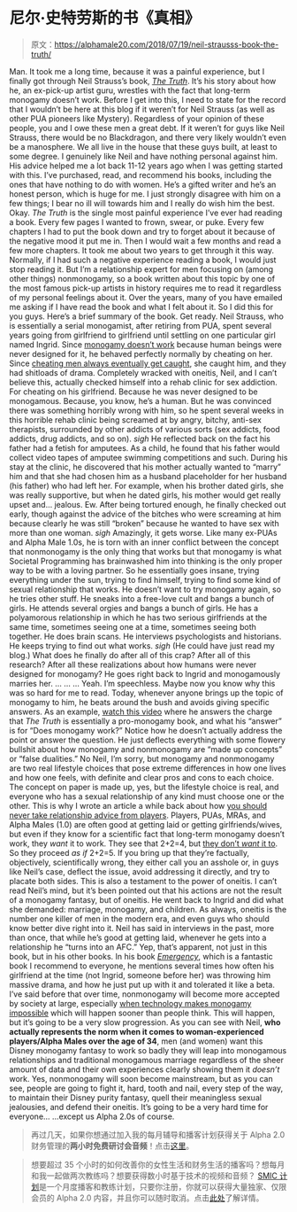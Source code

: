# 尼尔·史特劳斯的书《真相》

> 原文：<https://alphamale20.com/2018/07/19/neil-strausss-book-the-truth/>

Man. It took me a long time, because it was a painful experience, but I finally got through Neil Strauss’s book, [*The Truth*](https://amzn.to/2L1WeGF). It’s his story about how he, an ex-pick-up artist guru, wrestles with the fact that long-term monogamy doesn’t work.
Before I get into this, I need to state for the record that I wouldn’t be here at this blog if it weren’t for Neil Strauss (as well as other PUA pioneers like Mystery). Regardless of your opinion of these people, you and I owe these men a great debt. If it weren’t for guys like Neil Strauss, there would be no Blackdragon, and there very likely wouldn’t even be a manosphere. We all live in the house that these guys built, at least to some degree.
I genuinely like Neil and have nothing personal against him. His advice helped me a lot back 11-12 years ago when I was getting started with this. I’ve purchased, read, and recommend his books, including the ones that have nothing to do with women. He’s a gifted writer and he’s an honest person, which is huge for me. I just strongly disagree with him on a few things; I bear no ill will towards him and I really do wish him the best.
Okay.
*The Truth* is the single most painful experience I’ve ever had reading a book. Every few pages I wanted to frown, swear, or puke. Every few chapters I had to put the book down and try to forget about it because of the negative mood it put me in. Then I would wait a few months and read a few more chapters. It took me about two years to get through it this way.
Normally, if I had such a negative experience reading a book, I would just stop reading it. But I’m a relationship expert for men focusing on (among other things) nonmonogamy, so a book written about this topic by one of the most famous pick-up artists in history requires me to read it regardless of my personal feelings about it. Over the years, many of you have emailed me asking if I have read the book and what I felt about it. So I did this for you guys.
Here’s a brief summary of the book. Get ready.
Neil Strauss, who is essentially a serial monogamist, after retiring from PUA, spent several years going from girlfriend to girlfriend until settling on one particular girl named Ingrid. Since [monogamy doesn’t work](https://blackdragonblog.com/2012/12/09/entire-monogamy-debate-summarized/) because human beings were never designed for it, he behaved perfectly normally by cheating on her. Since [cheating men always eventually get caught](https://blackdragonblog.com/2016/03/07/when-men-cheat-they-usually-want-to-get-caught/), she caught him, and they had shitloads of drama.
Completely wracked with oneitis, Neil, and I can’t believe this, actually checked himself into a rehab clinic for sex addiction.
For cheating on his girlfriend.
Because he was never designed to be monogamous.
Because, you know, he’s a human.
But he was convinced there was something horribly wrong with him, so he spent several weeks in this horrible rehab clinic being screamed at by angry, bitchy, anti-sex therapists, surrounded by other addicts of various sorts (sex addicts, food addicts, drug addicts, and so on).
*sigh*
He reflected back on the fact his father had a fetish for amputees. As a child, he found that his father would collect video tapes of amputee swimming competitions and such.
During his stay at the clinic, he discovered that his mother actually wanted to “marry” him and that she had chosen him as a husband placeholder for her husband (his father) who had left her. For example, when his brother dated girls, she was really supportive, but when he dated girls, his mother would get really upset and… jealous. Ew.
After being tortured enough, he finally checked out early, though against the advice of the bitches who were screaming at him because clearly he was still “broken” because he wanted to have sex with more than one woman.
*sigh*
Amazingly, it gets worse. Like many ex-PUAs and Alpha Male 1.0s, he is torn with an inner conflict between the concept that nonmonogamy is the only thing that works but that monogamy is what Societal Programming has brainwashed him into thinking is the only proper way to be with a loving partner.
So he essentially goes insane, trying everything under the sun, trying to find himself, trying to find some kind of sexual relationship that works. He doesn’t want to try monogamy again, so he tries other stuff.
He sneaks into a free-love cult and bangs a bunch of girls.
He attends several orgies and bangs a bunch of girls.
He has a polyamorous relationship in which he has two serious girlfriends at the same time, sometimes seeing one at a time, sometimes seeing both together.
He does brain scans. He interviews psychologists and historians. He keeps trying to find out what works.
*sigh* (He could have just read my blog.)
What does he finally do after all of this crap? After all of this research? After all these realizations about how humans were never designed for monogamy?
He goes right back to Ingrid and monogamously marries her.
…
…
…
Yeah. I’m speechless.
Maybe now you know why this was so hard for me to read.
Today, whenever anyone brings up the topic of monogamy to him, he beats around the bush and avoids giving specific answers. As an example, [watch this video](http://www.neilstrauss.com/advice/is-monogamy-natural/) where he answers the charge that *The Truth* is essentially a pro-monogamy book, and what his “answer” is for “Does monogamy work?”
Notice how he doesn’t actually address the point or answer the question. He just deflects everything with some flowery bullshit about how monogamy and nonmonogamy are “made up concepts” or “false dualities.” No Neil, I’m sorry, but monogamy and nonmonogamy are two real lifestyle choices that pose extreme differences in how one lives and how one feels, with definite and clear pros and cons to each choice. The concept on paper is made up, yes, but the lifestyle choice is real, and everyone who has a sexual relationship of any kind must choose one or the other.
This is why I wrote an article a while back about how [you should never take relationship advice from players](https://blackdragonblog.com/2016/08/22/shouldnt-take-relationship-advice-players/). Players, PUAs, MRAs, and Alpha Males (1.0) are often good at getting laid or getting girlfriends/wives, but even if they know for a scientific fact that long-term monogamy doesn’t work, they *want* it to work. They see that 2+2=4, but [they don’t *want* it to](https://blackdragonblog.com/2013/11/24/2-2-5/). So they proceed *as if* 2+2=5\. If you bring up that they’re factually, objectively, scientifically wrong, they either call you an asshole or, in guys like Neil’s case, deflect the issue, avoid addressing it directly, and try to placate both sides.
This is also a testament to the power of oneitis. I can’t read Neil’s mind, but it’s been pointed out that his actions are not the result of a monogamy fantasy, but of oneitis. He went back to Ingrid and did what she demanded: marriage, monogamy, and children. As always, oneitis is the number one killer of men in the modern era, and even guys who should know better dive right into it.
Neil has said in interviews in the past, more than once, that while he’s good at getting laid, whenever he gets into a relationship he “turns into an AFC.” Yep, that’s apparent, not just in this book, but in his other books. In his book [*Emergency*](https://amzn.to/2J8t1En), which is a fantastic book I recommend to everyone, he mentions several times how often his girlfriend at the time (not Ingrid, someone before her) was throwing him massive drama, and how he just put up with it and tolerated it like a beta.
I’ve said before that over time, nonmonogamy will become more accepted by society at large, especially [when technology makes monogamy impossible](https://blackdragonblog.com/2017/04/13/technology-sexual-monogamy-will-soon-impossible/) which will happen sooner than people think.
This will happen, but it’s going to be a very slow progression. As you can see with Neil, **who actually represents the norm when it comes to woman-experienced players/Alpha Males over the age of 34**, men (and women) want this Disney monogamy fantasy to work so badly they will leap into monogamous relationships and traditional monogamous marriage regardless of the sheer amount of data and their own experiences clearly showing them it *doesn’t* work.
Yes, nonmonogamy will soon become mainstream, but as you can see, people are going to fight it, hard, tooth and nail, every step of the way, to maintain their Disney purity fantasy, quell their meaningless sexual jealousies, and defend their oneitis.
It’s going to be a very hard time for everyone…
…except us Alpha 2.0s of course.

> 再过几天，如果你想通过加入我的每月辅导和播客计划获得关于 Alpha 2.0 财务管理的**两小时免费研讨会音频**！点击[这里](https://blackdragonblog.com/)。

> 想要超过 35 个小时的如何改善你的女性生活和财务生活的播客吗？想每月和我一起做两次教练吗？想要获得数小时基于技术的视频和音频？ [SMIC 计划](https://alphamale20.kartra.com/page/vIL17)是一个月度播客和教练计划，只要你注册，你就可以获得大量独家、仅限会员的 Alpha 2.0 内容，并且你可以随时取消。点击[此处](https://alphamale20.kartra.com/page/vIL17)了解详情。